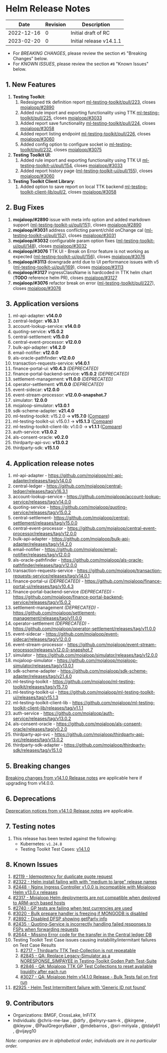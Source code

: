 # Helm Release Notes

Date | Revision | Description
---------|----------|---------
 2022-12-16 | 0 | Initial draft of RC
 2023-02-20 | 0 | Initial release v14.1.1

- For *BREAKING CHANGES*, please review the section `#5` "Breaking Changes" below.
- For *KNOWN ISSUES*, please review the section `#8` "Known Issues" below.

## 1. New Features

1. **Testing Toolkit**:
    1. Redesigned ttk definition report [ml-testing-toolkit/pull/223](https://github.com/mojaloop/ml-testing-toolkit/pull/223), closes [mojaloop/#2890](https://github.com/mojaloop/project/issues/2890)
    2. Added rule import and exporting functionality using TTK [ml-testing-toolkit/pull/225](https://github.com/mojaloop/ml-testing-toolkit/pull/225), closes [mojaloop/#3033](https://github.com/mojaloop/project/issues/3033)
    3. Added report save functionality [ml-testing-toolkit/pull/224](https://github.com/mojaloop/ml-testing-toolkit/pull/224), closes [mojaloop/#3058](https://github.com/mojaloop/project/issues/3058)
    4. Added report listing endpoint [ml-testing-toolkit/pull/226](https://github.com/mojaloop/ml-testing-toolkit/pull/226), closes [mojaloop/#3060](https://github.com/mojaloop/project/issues/3060)
    5. Added config option to configure socket io [ml-testing-toolkit/pull/232](https://github.com/mojaloop/ml-testing-toolkit/pull/232), closes [mojaloop/#3075](https://github.com/mojaloop/project/issues/3075)
2. **Testing Toolkit UI**:
    1. Added rule import and exporting functionality using TTK UI [ml-testing-toolkit-ui/pull/154](https://github.com/mojaloop/ml-testing-toolkit-ui/pull/154), closes [mojaloop/#3033](https://github.com/mojaloop/project/issues/3033)
    2. Added report history page ([ml-testing-toolkit-ui/pull/155](https://github.com/mojaloop/ml-testing-toolkit-ui/pull/155)), closes [mojaloop/#3060](https://github.com/mojaloop/project/issues/3060)
3. **Testing Toolkit Client Library**:
    1. Added option to save report on local TTK backend [ml-testing-toolkit-client-lib/pull/2](https://github.com/mojaloop/ml-testing-toolkit-client-lib/pull/2), closes [mojaloop/#3058](https://github.com/mojaloop/project/issues/3058)

## 2. Bug Fixes

1. **mojaloop/#2890** issue with meta info option and added markdown support ([ml-testing-toolkit-ui/pull/151](https://github.com/mojaloop/ml-testing-toolkit-ui/pull/151)), closes [mojaloop/#2890](https://github.com/mojaloop/project/issues/2890)
2. **mojaloop/#3031** address conflicting parent/child onChange cal ([ml-testing-toolkit-ui/pull/152](https://github.com/mojaloop/ml-testing-toolkit-ui/pull/152)), closes [mojaloop/#3031](https://github.com/mojaloop/project/issues/3031)
3. **mojaloop/#3032** configurable param option fixes ([ml-testing-toolkit-ui/pull/148](https://github.com/mojaloop/ml-testing-toolkit-ui/pull/148)), closes [mojaloop/#3032](https://github.com/mojaloop/project/issues/3032)
4. **mojaloop/#3076** TTK UI - Break on Error feature is not working as expected ([ml-testing-toolkit-ui/pull/156](https://github.com/mojaloop/ml-testing-toolkit-ui/pull/156)), closes [mojaloop/#3076](https://github.com/mojaloop/project/issues/3076)
5. **mojaloop/#3113** downgrade antd due to UI performance issues with v5 ([ml-testing-toolkit-ui/pull/169](https://github.com/mojaloop/ml-testing-toolkit-ui/pull/169)), closes [mojaloop/#3113](https://github.com/mojaloop/project/issues/3113)
6. **mojaloop/#3127** ingressClassName is hardcoded in TTK helm chart (**TODO** reference helm PR), closes [mojaloop/#3127](https://github.com/mojaloop/project/issues/3127)
7. **mojaloop/#3076** refactor break on error ([ml-testing-toolkit/pull/227](https://github.com/mojaloop/ml-testing-toolkit/pull/227)), closes [mojaloop/#3076](https://github.com/mojaloop/project/issues/3076)

## 3. Application versions

1. ml-api-adapter: **v14.0.0**
2. central-ledger: **v16.3.1**
3. account-lookup-service: **v14.0.0**
4. quoting-service: **v15.0.2**
5. central-settlement: **v15.0.0**
6. central-event-processor: **v12.0.0**
7. bulk-api-adapter: **v14.2.0**
8. email-notifier: **v12.0.0**
9. als-oracle-pathfinder: **v12.0.0**
10. transaction-requests-service: **v14.0.1**
11. finance-portal-ui: **v10.4.3** _(DEPRECATED)_
12. finance-portal-backend-service: **v15.0.2** _(DEPRECATED)_
13. settlement-management: **v11.0.0** _(DEPRECATED)_
14. operator-settlement: **v11.0.0** _(DEPRECATED)_
15. event-sidecar: **v12.0.0**
16. event-stream-processor: **v12.0.0-snapshot.7**
17. simulator: **12.0.0**
18. mojaloop-simulator: **v13.0.1**
19. sdk-scheme-adapter: **v21.4.0**
20. ml-testing-toolkit: v15.2.0 -> **v15.7.0** ([Compare](https://github.com/mojaloop/ml-testing-toolkit/compare/v15.2.0...v15.7.0))
21. ml-testing-toolkit-ui: v15.0.1 -> **v15.1.3** ([Compare](https://github.com/mojaloop/ml-testing-toolkit-ui/compare/v15.0.1...v15.1.3))
22. ml-testing-toolkit-client-lib: v1.0.0 -> **v1.1.1** ([Compare](https://github.com/mojaloop/ml-testing-toolkit-client-lib/compare/v1.0.0...v1.1.1))
23. auth-service: **v13.0.2**
24. als-consent-oracle: **v0.2.0**
25. thirdparty-api-svc: **v13.0.2**
26. thirdparty-sdk: **v15.1.0**

## 4. Application release notes

1. ml-api-adapter - https://github.com/mojaloop/ml-api-adapter/releases/tag/v14.0.0
2. central-ledger - https://github.com/mojaloop/central-ledger/releases/tag/v16.3.1
3. account-lookup-service - https://github.com/mojaloop/account-lookup-service/releases/tag/v14.0.0
4. quoting-service - https://github.com/mojaloop/quoting-service/releases/tag/v15.0.2
5. central-settlement- https://github.com/mojaloop/central-settlement/releases/tag/v15.0.0
6. central-event-processor - https://github.com/mojaloop/central-event-processor/releases/tag/v12.0.0
7. bulk-api-adapter - https://github.com/mojaloop/bulk-api-adapter/releases/tag/v14.2.0
8. email-notifier - https://github.com/mojaloop/email-notifier/releases/tag/v12.0.0
9. als-oracle-pathfinder - https://github.com/mojaloop/als-oracle-pathfinder/releases/tag/v12.0.0
10. transaction-requests-service - https://github.com/mojaloop/transaction-requests-service/releases/tag/v14.0.1
11. finance-portal-ui _(DEPRECATED)_ - https://github.com/mojaloop/finance-portal-ui/releases/tag/v10.4.3
12. finance-portal-backend-service _(DEPRECATED)_ - https://github.com/mojaloop/finance-portal-backend-service/releases/tag/v15.0.2
13. settlement-management _(DEPRECATED)_ - https://github.com/mojaloop/settlement-management/releases/tag/v11.0.0
14. operator-settlement _(DEPRECATED)_ - https://github.com/mojaloop/operator-settlement/releases/tag/v11.0.0
15. event-sidecar - https://github.com/mojaloop/event-sidecar/releases/tag/v12.0.0
16. event-stream-processor - https://github.com/mojaloop/event-stream-processor/releases/v12.0.0-snapshot.7
17. simulator - https://github.com/mojaloop/simulator/releases/tag/v12.0.0
18. mojaloop-simulator - https://github.com/mojaloop/mojaloop-simulator/releases/tag/v13.0.1
19. sdk-scheme-adapter - https://github.com/mojaloop/sdk-scheme-adapter/releases/tag/v21.4.0
20. ml-testing-toolkit - https://github.com/mojaloop/ml-testing-toolkit/releases/tag/v15.7.0
21. ml-testing-toolkit-ui - https://github.com/mojaloop/ml-testing-toolkit-ui/releases/tag/v15.1.3
22. ml-testing-toolkit-client-lib - https://github.com/mojaloop/ml-testing-toolkit-client-lib/releases/tag/v1.1.1
23. auth-service - https://github.com/mojaloop/auth-service/releases/tag/v13.0.2
24. als-consent-oracle - https://github.com/mojaloop/als-consent-oracle/releases/tag/v0.2.0
25. thirdparty-api-svc - https://github.com/mojaloop/thirdparty-api-svc/releases/tag/v13.0.2
26. thirdparty-sdk-adapter - https://github.com/mojaloop/thirdparty-sdk/releases/tag/v15.1.0

## 5. Breaking changes

[Breaking changes from v14.1.0 Release notes](./release-v14.1.0.md#5-breaking-changes) are applicable here if upgrading from v14.0.0.

## 6. Deprecations

[Deprecation notices from v14.1.0 Release notes](./release-v14.1.0.md#6-deprecations) are applicable.

## 7. Testing notes

1. This release has been tested against the following:
    - Kubernetes: `v1.24.8`
    - Testing Toolkit Test Cases: [v14.1.0](https://github.com/mojaloop/testing-toolkit-test-cases/releases/tag/v14.1.0)

## 8. Known Issues

1. [#2119 - Idempotency for duplicate quote request](https://github.com/mojaloop/project/issues/2119)
2. [#2322 - Helm install failing with with "medium to large" release names](https://github.com/mojaloop/project/issues/2322)
3. [#2448 - Nginx Ingress Controller v1.0.0 is incompatible with Mojaloop Helm v13.0.x releases](https://github.com/mojaloop/project/issues/2448)
4. [#2317 - Mojaloop Helm deployments are not compatible when deployed to ARM-arch based hosts](https://github.com/mojaloop/project/issues/2317)
5. [#2740 - GP tests are failing when test currencies are used](https://github.com/mojaloop/project/issues/2740)
6. [#3020 - Bulk prepare handler is freezing if MONGODB is disabled ](https://github.com/mojaloop/project/issues/3020)
7. [#2892 - Disabled DFSP showing getParty info ](https://github.com/mojaloop/project/issues/2892)
8. [#2435 - Quoting-Service is incorrectly handling failed responses to FSPs when forwarding requests](https://github.com/mojaloop/project/issues/2435)
9. [#2644 - Missing Error code for the transfer in the Central ledger DB](https://github.com/mojaloop/project/issues/2644)
10. Testing Toolkit Test Case issues causing instability/intermitant failures on Test Case Results
    1. [#2717 - Thirdparty TTK Test-Collection is not repeatable](https://github.com/mojaloop/project/issues/2717)
    2. [#2845 - QA: Replace Legacy-Simulator as a NORESPONSE_SIMPAYEE in Testing-Toolkit Goden Path Test-Suite](https://github.com/mojaloop/project/issues/2845)
    3. [#2846 - QA: Mojaloop TTK GP Test Collections to reset available liquidity after each run](https://github.com/mojaloop/project/issues/2846)
    4. [#3027 - QA: Mojaloop Helm v14.1.0 Release - Bulk Tests fail on first run](https://github.com/mojaloop/project/issues/3027)
11. [#2925 - Helm Test Intermittent failure with 'Generic ID not found'](https://github.com/mojaloop/project/issues/2925)

## 9. Contributors

- Organizations: BMGF, CrossLake, InFiTX
- Individuals: @chris-me-law , @drfy , @elnyry-sam-k , @kirgene , @kleyow , @PaulGregoryBaker , @mdebarros , @sri-miriyala , @tdaly61 , @vijayg10

_Note: companies are in alphabetical order, individuals are in no particular order._
